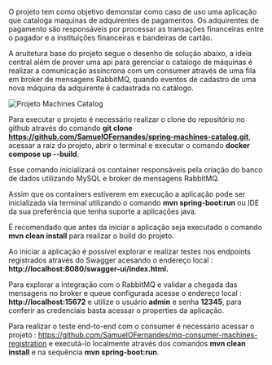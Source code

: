 O projeto tem como objetivo demonstar como caso de uso uma aplicação que cataloga maquinas de adquirentes de pagamentos. Os adquirentes de pagamento são responsáveis por processar as transações financeiras entre o pagador e a instituições financeiras e bandeiras de cartão. 

A aruitetura base do projeto segue o desenho de solução abaixo, a ideia central além de prover uma api para gerenciar o catalogo de máquinas é realizar a comunicação assíncrona com um consumer através de uma fila em broker de mensagens RabbitMQ, quando eventos de cadastro de uma nova máquina da adquirente é cadastrada no catálogo.


![Projeto Machines Catalog](https://github.com/user-attachments/assets/0c229aac-fbca-4036-8645-9cb460dd4a96)


Para executar o projeto é necessário realizar o clone do repositório no github através do comando **git clone https://github.com/SamuelOFernandes/spring-machines-catalog.git**, acessar a raiz do projeto, abrir o terminal e executar o comando **docker compose up --build**.

Esse comando inicializará os container responsáveis pela criação do banco de dados utilizando MySQL e broker de mensagens RabbitMQ. 

Assim que os containers estiverem em execução a aplicação pode ser inicializada via terminal utilizando o comando **mvn spring-boot:run** ou IDE da sua preferência que tenha suporte a aplicações java.

 É recomendado que antes da iniciar a aplicação seja executado o comando **mvn clean install** para realizar o build do projeto. 

Ao iniciar a aplicação é possível explorar e realizar testes nos endpoints registrados através do Swagger acesando o endereço local : **http://localhost:8080/swagger-ui/index.html.** 

Para explorar a integração com o RabbitMQ e validar a chegada das mensagens no broker e queue configurada acesse o endereço local : **http://localhost:15672** e utilize o usuário **admin** e senha **12345**, para conferir as credenciais basta acessar o properties da aplicação. 

Para realizar o teste end-to-end com o consumer é necessário acessar o projeto : https://github.com/SamuelOFernandes/mq-consumer-machines-registration e executá-lo localmente através dos comandos **mvn clean install** e na sequência **mvn spring-boot:run**.

